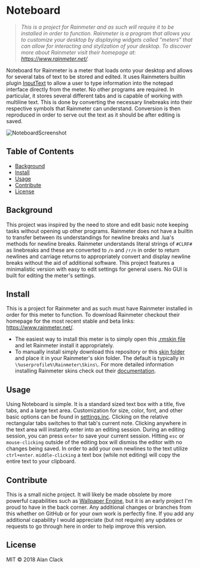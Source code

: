 # Noteboard

>*This is a project for Rainmeter and as such will require it to be installed in order to function. Rainmeter is a program that allows you to customize your desktop by displaying widgets called "meters" that can allow for interacting and stylization of your desktop. To discover more about Rainmeter visit their homepage at: https://www.rainmeter.net/.*

Noteboard for Rainmeter is a meter that loads onto your desktop and allows for several tabs of text to be stored and edited. It uses Rainmeters builtin plugin [InputText](https://docs.rainmeter.net/manual/plugins/inputtext/) to allow a user to type information into the notepad interface directly from the meter. No other programs are required. In particular, it stores several different tabs and is capable of working with multiline text. This is done by converting the necessary linebreaks into their respective symbols that Rainmeter can understand. Conversion is then reproduced in order to serve out the text as it should be after editing is saved.

![NoteboardScreenshot](https://s3.amazonaws.com/alice-exe/github/Rainmeter--Noteboard/Noteboard.png)

## Table of Contents

- [Background](#background)
- [Install](#install)
- [Usage](#usage)
- [Contribute](#contribute)
- [License](#license)

## Background

This project was inspired by the need to store and edit basic note keeping tasks without opening up other programs. Rainmeter does not have a builtin to transfer between its understandings for newline breaks and .lua's methods for newline breaks. Rainmeter understands literal strings of ```#CLRF#``` as linebreaks and these are converted to ```/n``` and ```/r/n``` in order to return newlines and carriage returns to appropriately convert and display newline breaks without the aid of additional software. This project features a minimalistic version with easy to edit settings for general users. No GUI is built for editing the meter's settings.

## Install

This is a project for Rainmeter and as such must have Rainmeter installed in order for this meter to function. To download Rainmeter checkout their homepage for the most recent stable and beta links: https://www.rainmeter.net/.
- The easiest way to install this meter is to simply open this [.rmskin file](https://s3.amazonaws.com/alice-exe/github/Rainmeter--Noteboard/Noteboard.rmskin) and let Rainmeter install it appropriately.
- To manually install simply download this repository or this [skin folder](https://s3.amazonaws.com/alice-exe/github/Rainmeter--Noteboard/Noteboard.zip) and place it in your Rainmeter's skin folder. The default is typically in ```\%userprofile%\Rainmeter\Skins\```. For more detailed information installing Rainmeter skins check out their [documentation](https://docs.rainmeter.net/manual/installing-skins/).

## Usage

Using Noteboard is simple. It is a standard sized text box with a title, five tabs, and a large text area. Customization for size, color, font, and other basic options can be found in [settings.inc](settings.inc). Clicking on the relative rectangular tabs switches to that tab's current note. Clicking anywhere in the text area will instantly enter into an editing session. During an editing session, you can press ```enter``` to save your current session. Hitting ```esc``` or ```mouse-clicking``` outside of the editing box will dismiss the editor with no changes being saved. In order to add your own newlines to the text utilize ```ctrl+enter```. ```middle-clicking``` a text box (while not editing) will copy the entire text to your clipboard.

## Contribute

This is a small niche project. It will likely be made obsolete by more powerful capabilities such as [Wallpaper Engine](http://store.steampowered.com/app/431960/Wallpaper_Engine/), but it is an early project I'm proud to have in the back corner. Any additional changes or branches from this whether on GitHub or for your own work is perfectly fine. If you add any additional capability I would appreciate (but not require) any updates or requests to go through here in order to help improve this version.

## License

MIT © 2018 Alan Clack
